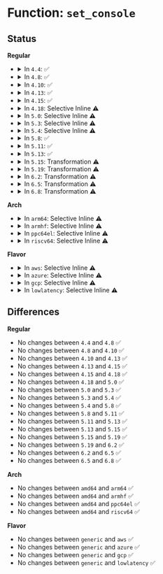 # Function: <code>set_console</code>

## Status
<b>Regular</b>
<ul>
<li>
<details>
<summary>In <code>4.4</code>: ✅</summary>

```c
int set_console(int nr);
```

**Collision:** Unique Global

**Inline:** No

**Transformation:** False

**Instances:**

```
In drivers/tty/vt/vt.c (ffffffff814fa5e0)
Location: drivers/tty/vt/vt.c:2486
Inline: False
Direct callers:
  - drivers/tty/vt/vt_ioctl.c:vt_ioctl
  - drivers/tty/vt/vt_ioctl.c:vt_ioctl
  - drivers/tty/vt/vt_ioctl.c:vt_move_to_console
  - drivers/tty/vt/keyboard.c:k_cons
  - drivers/tty/vt/keyboard.c:fn_lastcons
  - drivers/tty/vt/keyboard.c:fn_inc_console
  - drivers/tty/vt/keyboard.c:fn_dec_console
  - drivers/tty/vt/vt.c:do_con_trol
  - drivers/tty/vt/vt.c:do_con_trol
```
**Symbols:**

```
ffffffff814fa5e0-ffffffff814fa654: set_console (STB_GLOBAL)
```
</details>
</li>
<li>
<details>
<summary>In <code>4.8</code>: ✅</summary>

```c
int set_console(int nr);
```

**Collision:** Unique Global

**Inline:** No

**Transformation:** False

**Instances:**

```
In drivers/tty/vt/vt.c (ffffffff8154b230)
Location: drivers/tty/vt/vt.c:2485
Inline: False
Direct callers:
  - drivers/tty/vt/vt_ioctl.c:vt_move_to_console
  - drivers/tty/vt/vt_ioctl.c:vt_ioctl
  - drivers/tty/vt/vt_ioctl.c:vt_ioctl
  - drivers/tty/vt/keyboard.c:k_cons
  - drivers/tty/vt/keyboard.c:fn_inc_console
  - drivers/tty/vt/keyboard.c:fn_dec_console
  - drivers/tty/vt/keyboard.c:fn_lastcons
  - drivers/tty/vt/vt.c:do_con_trol
  - drivers/tty/vt/vt.c:do_con_trol
```
**Symbols:**

```
ffffffff8154b230-ffffffff8154b2a8: set_console (STB_GLOBAL)
```
</details>
</li>
<li>
<details>
<summary>In <code>4.10</code>: ✅</summary>

```c
int set_console(int nr);
```

**Collision:** Unique Global

**Inline:** No

**Transformation:** False

**Instances:**

```
In drivers/tty/vt/vt.c (ffffffff81577a60)
Location: drivers/tty/vt/vt.c:2484
Inline: False
Direct callers:
  - drivers/tty/vt/vt_ioctl.c:vt_move_to_console
  - drivers/tty/vt/vt_ioctl.c:vt_ioctl
  - drivers/tty/vt/vt_ioctl.c:vt_ioctl
  - drivers/tty/vt/keyboard.c:k_cons
  - drivers/tty/vt/keyboard.c:fn_inc_console
  - drivers/tty/vt/keyboard.c:fn_dec_console
  - drivers/tty/vt/keyboard.c:fn_lastcons
  - drivers/tty/vt/vt.c:do_con_trol
  - drivers/tty/vt/vt.c:do_con_trol
```
**Symbols:**

```
ffffffff81577a60-ffffffff81577ad8: set_console (STB_GLOBAL)
```
</details>
</li>
<li>
<details>
<summary>In <code>4.13</code>: ✅</summary>

```c
int set_console(int nr);
```

**Collision:** Unique Global

**Inline:** No

**Transformation:** False

**Instances:**

```
In drivers/tty/vt/vt.c (ffffffff8158b960)
Location: drivers/tty/vt/vt.c:2493
Inline: False
Direct callers:
  - drivers/tty/vt/vt_ioctl.c:vt_move_to_console
  - drivers/tty/vt/vt_ioctl.c:vt_ioctl
  - drivers/tty/vt/vt_ioctl.c:vt_ioctl
  - drivers/tty/vt/keyboard.c:k_cons
  - drivers/tty/vt/keyboard.c:fn_inc_console
  - drivers/tty/vt/keyboard.c:fn_dec_console
  - drivers/tty/vt/keyboard.c:fn_lastcons
  - drivers/tty/vt/vt.c:do_con_trol
  - drivers/tty/vt/vt.c:do_con_trol
```
**Symbols:**

```
ffffffff8158b960-ffffffff8158b9d4: set_console (STB_GLOBAL)
```
</details>
</li>
<li>
<details>
<summary>In <code>4.15</code>: ✅</summary>

```c
int set_console(int nr);
```

**Collision:** Unique Global

**Inline:** No

**Transformation:** False

**Instances:**

```
In drivers/tty/vt/vt.c (ffffffff815f0400)
Location: drivers/tty/vt/vt.c:2497
Inline: False
Direct callers:
  - drivers/tty/vt/vt_ioctl.c:vt_move_to_console
  - drivers/tty/vt/vt_ioctl.c:vt_ioctl
  - drivers/tty/vt/vt_ioctl.c:vt_ioctl
  - drivers/tty/vt/keyboard.c:k_cons
  - drivers/tty/vt/keyboard.c:fn_inc_console
  - drivers/tty/vt/keyboard.c:fn_dec_console
  - drivers/tty/vt/keyboard.c:fn_lastcons
  - drivers/tty/vt/vt.c:do_con_trol
  - drivers/tty/vt/vt.c:do_con_trol
```
**Symbols:**

```
ffffffff815f0400-ffffffff815f0474: set_console (STB_GLOBAL)
```
</details>
</li>
<li>
<details>
<summary>In <code>4.18</code>: Selective Inline ⚠️</summary>

```c
int set_console(int nr);
```

**Collision:** Unique Global

**Inline:** Selective

**Transformation:** False

**Instances:**

```
In drivers/tty/vt/vt.c (ffffffff816298c0)
Location: drivers/tty/vt/vt.c:2495
Inline: True
Direct callers:
  - drivers/tty/vt/vt_ioctl.c:vt_move_to_console
  - drivers/tty/vt/vt_ioctl.c:vt_ioctl
  - drivers/tty/vt/vt_ioctl.c:vt_ioctl
  - drivers/tty/vt/keyboard.c:k_cons
  - drivers/tty/vt/keyboard.c:fn_inc_console
  - drivers/tty/vt/keyboard.c:fn_dec_console
  - drivers/tty/vt/keyboard.c:fn_lastcons
  - drivers/tty/vt/vt.c:do_con_trol
  - drivers/tty/vt/vt.c:do_con_trol
```
**Symbols:**

```
ffffffff816298c0-ffffffff81629934: set_console (STB_GLOBAL)
```
</details>
</li>
<li>
<details>
<summary>In <code>5.0</code>: Selective Inline ⚠️</summary>

```c
int set_console(int nr);
```

**Collision:** Unique Global

**Inline:** Selective

**Transformation:** False

**Instances:**

```
In drivers/tty/vt/vt.c (ffffffff81647580)
Location: drivers/tty/vt/vt.c:2827
Inline: True
Direct callers:
  - drivers/tty/vt/vt_ioctl.c:vt_move_to_console
  - drivers/tty/vt/vt_ioctl.c:vt_ioctl
  - drivers/tty/vt/vt_ioctl.c:vt_ioctl
  - drivers/tty/vt/keyboard.c:k_cons
  - drivers/tty/vt/keyboard.c:fn_inc_console
  - drivers/tty/vt/keyboard.c:fn_dec_console
  - drivers/tty/vt/keyboard.c:fn_lastcons
  - drivers/tty/vt/vt.c:do_con_trol
  - drivers/tty/vt/vt.c:do_con_trol
```
**Symbols:**

```
ffffffff81647580-ffffffff816475f4: set_console (STB_GLOBAL)
```
</details>
</li>
<li>
<details>
<summary>In <code>5.3</code>: Selective Inline ⚠️</summary>

```c
int set_console(int nr);
```

**Collision:** Unique Global

**Inline:** Selective

**Transformation:** False

**Instances:**

```
In drivers/tty/vt/vt.c (ffffffff8167bc10)
Location: drivers/tty/vt/vt.c:2862
Inline: True
Direct callers:
  - drivers/tty/vt/vt_ioctl.c:vt_move_to_console
  - drivers/tty/vt/vt_ioctl.c:vt_ioctl
  - drivers/tty/vt/vt_ioctl.c:vt_ioctl
  - drivers/tty/vt/keyboard.c:k_cons
  - drivers/tty/vt/keyboard.c:fn_inc_console
  - drivers/tty/vt/keyboard.c:fn_dec_console
  - drivers/tty/vt/keyboard.c:fn_lastcons
  - drivers/tty/vt/vt.c:do_con_trol
  - drivers/tty/vt/vt.c:do_con_trol
```
**Symbols:**

```
ffffffff8167bc10-ffffffff8167bc85: set_console (STB_GLOBAL)
```
</details>
</li>
<li>
<details>
<summary>In <code>5.4</code>: Selective Inline ⚠️</summary>

```c
int set_console(int nr);
```

**Collision:** Unique Global

**Inline:** Selective

**Transformation:** False

**Instances:**

```
In drivers/tty/vt/vt.c (ffffffff8169e430)
Location: drivers/tty/vt/vt.c:2886
Inline: True
Direct callers:
  - drivers/tty/vt/vt_ioctl.c:vt_move_to_console
  - drivers/tty/vt/vt_ioctl.c:vt_ioctl
  - drivers/tty/vt/vt_ioctl.c:vt_ioctl
  - drivers/tty/vt/keyboard.c:k_cons
  - drivers/tty/vt/keyboard.c:fn_inc_console
  - drivers/tty/vt/keyboard.c:fn_dec_console
  - drivers/tty/vt/keyboard.c:fn_lastcons
  - drivers/tty/vt/vt.c:do_con_trol
  - drivers/tty/vt/vt.c:do_con_trol
```
**Symbols:**

```
ffffffff8169e430-ffffffff8169e4a5: set_console (STB_GLOBAL)
```
</details>
</li>
<li>
<details>
<summary>In <code>5.8</code>: ✅</summary>

```c
int set_console(int nr);
```

**Collision:** Unique Global

**Inline:** No

**Transformation:** False

**Instances:**

```
In drivers/tty/vt/vt.c (ffffffff817512b0)
Location: drivers/tty/vt/vt.c:2895
Inline: False
Direct callers:
  - drivers/tty/vt/vt_ioctl.c:vt_move_to_console
  - drivers/tty/vt/vt_ioctl.c:vt_ioctl
  - drivers/tty/vt/vt_ioctl.c:vt_ioctl
  - drivers/tty/vt/keyboard.c:k_cons
  - drivers/tty/vt/keyboard.c:fn_inc_console
  - drivers/tty/vt/keyboard.c:fn_dec_console
  - drivers/tty/vt/keyboard.c:fn_lastcons
  - drivers/tty/vt/vt.c:setterm_command
```
**Symbols:**

```
ffffffff817512b0-ffffffff81751325: set_console (STB_GLOBAL)
```
</details>
</li>
<li>
<details>
<summary>In <code>5.11</code>: ✅</summary>

```c
int set_console(int nr);
```

**Collision:** Unique Global

**Inline:** No

**Transformation:** False

**Instances:**

```
In drivers/tty/vt/vt.c (ffffffff8176cd00)
Location: drivers/tty/vt/vt.c:2984
Inline: False
Direct callers:
  - drivers/tty/vt/vt_ioctl.c:vt_move_to_console
  - drivers/tty/vt/vt_ioctl.c:vt_ioctl
  - drivers/tty/vt/vt_ioctl.c:vt_setactivate
  - drivers/tty/vt/keyboard.c:k_cons
  - drivers/tty/vt/keyboard.c:fn_inc_console
  - drivers/tty/vt/keyboard.c:fn_dec_console
  - drivers/tty/vt/keyboard.c:fn_lastcons
  - drivers/tty/vt/vt.c:setterm_command
```
**Symbols:**

```
ffffffff8176cd00-ffffffff8176cd75: set_console (STB_GLOBAL)
```
</details>
</li>
<li>
<details>
<summary>In <code>5.13</code>: ✅</summary>

```c
int set_console(int nr);
```

**Collision:** Unique Global

**Inline:** No

**Transformation:** False

**Instances:**

```
In drivers/tty/vt/vt.c (ffffffff81750890)
Location: drivers/tty/vt/vt.c:2984
Inline: False
Direct callers:
  - drivers/tty/vt/vt_ioctl.c:vt_move_to_console
  - drivers/tty/vt/vt_ioctl.c:vt_ioctl
  - drivers/tty/vt/vt_ioctl.c:vt_ioctl
  - drivers/tty/vt/keyboard.c:k_cons
  - drivers/tty/vt/keyboard.c:fn_inc_console
  - drivers/tty/vt/keyboard.c:fn_dec_console
  - drivers/tty/vt/keyboard.c:fn_lastcons
```
**Symbols:**

```
ffffffff81750890-ffffffff81750905: set_console (STB_GLOBAL)
```
</details>
</li>
<li>
<details>
<summary>In <code>5.15</code>: Transformation ⚠️</summary>

```c
int set_console(int nr);
```

**Collision:** Unique Global

**Inline:** No

**Transformation:** True

**Instances:**

```
In drivers/tty/vt/vt.c (0)
Location: drivers/tty/vt/vt.c:3013
Inline: False
Direct callers:
  - drivers/tty/vt/vt_ioctl.c:vt_move_to_console
  - drivers/tty/vt/vt_ioctl.c:vt_ioctl
  - drivers/tty/vt/vt_ioctl.c:vt_ioctl
  - drivers/tty/vt/keyboard.c:k_cons
  - drivers/tty/vt/keyboard.c:fn_inc_console
  - drivers/tty/vt/keyboard.c:fn_dec_console
  - drivers/tty/vt/keyboard.c:fn_lastcons
```
**Symbols:**

```
ffffffff81cf977c-ffffffff81cf9791: set_console.cold (STB_LOCAL)
ffffffff817d31f0-ffffffff817d32c0: set_console (STB_GLOBAL)
```
</details>
</li>
<li>
<details>
<summary>In <code>5.19</code>: Transformation ⚠️</summary>

```c
int set_console(int nr);
```

**Collision:** Unique Global

**Inline:** No

**Transformation:** True

**Instances:**

```
In drivers/tty/vt/vt.c (0)
Location: drivers/tty/vt/vt.c:3013
Inline: False
Direct callers:
  - drivers/tty/vt/vt_ioctl.c:vt_move_to_console
  - drivers/tty/vt/vt_ioctl.c:vt_ioctl
  - drivers/tty/vt/vt_ioctl.c:vt_ioctl
  - drivers/tty/vt/keyboard.c:k_cons
  - drivers/tty/vt/keyboard.c:fn_inc_console
  - drivers/tty/vt/keyboard.c:fn_dec_console
  - drivers/tty/vt/keyboard.c:fn_lastcons
```
**Symbols:**

```
ffffffff81ec199e-ffffffff81ec19b3: set_console.cold (STB_LOCAL)
ffffffff819111e0-ffffffff819112c8: set_console (STB_GLOBAL)
```
</details>
</li>
<li>
<details>
<summary>In <code>6.2</code>: Transformation ⚠️</summary>

```c
int set_console(int nr);
```

**Collision:** Unique Global

**Inline:** No

**Transformation:** True

**Instances:**

```
In drivers/tty/vt/vt.c (0)
Location: drivers/tty/vt/vt.c:3013
Inline: False
Direct callers:
  - drivers/tty/vt/vt_ioctl.c:vt_move_to_console
  - drivers/tty/vt/vt_ioctl.c:vt_ioctl
  - drivers/tty/vt/vt_ioctl.c:vt_ioctl
  - drivers/tty/vt/keyboard.c:k_cons
  - drivers/tty/vt/keyboard.c:fn_inc_console
  - drivers/tty/vt/keyboard.c:fn_dec_console
  - drivers/tty/vt/keyboard.c:fn_lastcons
```
**Symbols:**

```
ffffffff82095a9c-ffffffff82095ab1: set_console.cold (STB_LOCAL)
ffffffff81a6c100-ffffffff81a6c1e8: set_console (STB_GLOBAL)
```
</details>
</li>
<li>
<details>
<summary>In <code>6.5</code>: Transformation ⚠️</summary>

```c
int set_console(int nr);
```

**Collision:** Unique Global

**Inline:** No

**Transformation:** True

**Instances:**

```
In drivers/tty/vt/vt.c (0)
Location: drivers/tty/vt/vt.c:2967
Inline: False
Direct callers:
  - drivers/tty/vt/vt_ioctl.c:vt_move_to_console
  - drivers/tty/vt/vt_ioctl.c:vt_ioctl
  - drivers/tty/vt/vt_ioctl.c:vt_ioctl
  - drivers/tty/vt/keyboard.c:k_cons
  - drivers/tty/vt/keyboard.c:fn_inc_console
  - drivers/tty/vt/keyboard.c:fn_dec_console
  - drivers/tty/vt/keyboard.c:fn_lastcons
```
**Symbols:**

```
ffffffff821168dc-ffffffff821168f1: set_console.cold (STB_LOCAL)
ffffffff81ab6820-ffffffff81ab6908: set_console (STB_GLOBAL)
```
</details>
</li>
<li>
<details>
<summary>In <code>6.8</code>: Transformation ⚠️</summary>

```c
int set_console(int nr);
```

**Collision:** Unique Global

**Inline:** No

**Transformation:** True

**Instances:**

```
In drivers/tty/vt/vt.c (0)
Location: drivers/tty/vt/vt.c:2966
Inline: False
Direct callers:
  - drivers/tty/vt/vt_ioctl.c:vt_move_to_console
  - drivers/tty/vt/vt_ioctl.c:vt_ioctl
  - drivers/tty/vt/vt_ioctl.c:vt_ioctl
  - drivers/tty/vt/keyboard.c:k_cons
  - drivers/tty/vt/keyboard.c:fn_inc_console
  - drivers/tty/vt/keyboard.c:fn_dec_console
  - drivers/tty/vt/keyboard.c:fn_lastcons
```
**Symbols:**

```
ffffffff821f4630-ffffffff821f4645: set_console.cold (STB_LOCAL)
ffffffff81b09500-ffffffff81b095e8: set_console (STB_GLOBAL)
```
</details>
</li>
</ul>
<b>Arch</b>
<ul>
<li>
<details>
<summary>In <code>arm64</code>: Selective Inline ⚠️</summary>

```c
int set_console(int nr);
```

**Collision:** Unique Global

**Inline:** Selective

**Transformation:** False

**Instances:**

```
In drivers/tty/vt/vt.c (ffff800010875c18)
Location: drivers/tty/vt/vt.c:2886
Inline: True
Direct callers:
  - drivers/tty/vt/vt_ioctl.c:vt_move_to_console
  - drivers/tty/vt/vt_ioctl.c:vt_ioctl
  - drivers/tty/vt/vt_ioctl.c:vt_ioctl
  - drivers/tty/vt/keyboard.c:k_cons
  - drivers/tty/vt/keyboard.c:fn_inc_console
  - drivers/tty/vt/keyboard.c:fn_dec_console
  - drivers/tty/vt/keyboard.c:fn_lastcons
  - drivers/tty/vt/vt.c:do_con_trol
  - drivers/tty/vt/vt.c:do_con_trol
```
**Symbols:**

```
ffff800010875c18-ffff800010875cb8: set_console (STB_GLOBAL)
```
</details>
</li>
<li>
<details>
<summary>In <code>armhf</code>: Selective Inline ⚠️</summary>

```c
int set_console(int nr);
```

**Collision:** Unique Global

**Inline:** Selective

**Transformation:** False

**Instances:**

```
In drivers/tty/vt/vt.c (c09789fc)
Location: drivers/tty/vt/vt.c:2886
Inline: True
Direct callers:
  - drivers/tty/vt/vt_ioctl.c:vt_move_to_console
  - drivers/tty/vt/vt_ioctl.c:vt_ioctl
  - drivers/tty/vt/vt_ioctl.c:vt_ioctl
  - drivers/tty/vt/keyboard.c:k_cons
  - drivers/tty/vt/keyboard.c:fn_inc_console
  - drivers/tty/vt/keyboard.c:fn_dec_console
  - drivers/tty/vt/keyboard.c:fn_lastcons
  - drivers/tty/vt/vt.c:do_con_trol
  - drivers/tty/vt/vt.c:do_con_trol
```
**Symbols:**

```
c09789fc-c0978aa0: set_console (STB_GLOBAL)
```
</details>
</li>
<li>
<details>
<summary>In <code>ppc64el</code>: Selective Inline ⚠️</summary>

```c
int set_console(int nr);
```

**Collision:** Unique Global

**Inline:** Selective

**Transformation:** False

**Instances:**

```
In drivers/tty/vt/vt.c (c000000000917790)
Location: drivers/tty/vt/vt.c:2886
Inline: True
Direct callers:
  - drivers/tty/vt/vt_ioctl.c:vt_move_to_console
  - drivers/tty/vt/vt_ioctl.c:vt_ioctl
  - drivers/tty/vt/vt_ioctl.c:vt_ioctl
  - drivers/tty/vt/keyboard.c:k_cons
  - drivers/tty/vt/keyboard.c:fn_inc_console
  - drivers/tty/vt/keyboard.c:fn_dec_console
  - drivers/tty/vt/keyboard.c:fn_lastcons
  - drivers/tty/vt/vt.c:do_con_trol
  - drivers/tty/vt/vt.c:do_con_trol
```
**Symbols:**

```
c000000000917790-c000000000917868: set_console (STB_GLOBAL)
```
</details>
</li>
<li>
<details>
<summary>In <code>riscv64</code>: Selective Inline ⚠️</summary>

```c
int set_console(int nr);
```

**Collision:** Unique Global

**Inline:** Selective

**Transformation:** False

**Instances:**

```
In drivers/tty/vt/vt.c (ffffffe0005472d0)
Location: drivers/tty/vt/vt.c:2886
Inline: True
Direct callers:
  - drivers/tty/vt/vt_ioctl.c:vt_move_to_console
  - drivers/tty/vt/vt_ioctl.c:vt_ioctl
  - drivers/tty/vt/vt_ioctl.c:vt_ioctl
  - drivers/tty/vt/keyboard.c:k_cons
  - drivers/tty/vt/keyboard.c:fn_inc_console
  - drivers/tty/vt/keyboard.c:fn_dec_console
  - drivers/tty/vt/keyboard.c:fn_lastcons
  - drivers/tty/vt/vt.c:do_con_trol
  - drivers/tty/vt/vt.c:do_con_trol
```
**Symbols:**

```
ffffffe0005472d0-ffffffe00054736e: set_console (STB_GLOBAL)
```
</details>
</li>
</ul>
<b>Flavor</b>
<ul>
<li>
<details>
<summary>In <code>aws</code>: Selective Inline ⚠️</summary>

```c
int set_console(int nr);
```

**Collision:** Unique Global

**Inline:** Selective

**Transformation:** False

**Instances:**

```
In drivers/tty/vt/vt.c (ffffffff81663e90)
Location: drivers/tty/vt/vt.c:2886
Inline: True
Direct callers:
  - drivers/tty/vt/vt_ioctl.c:vt_move_to_console
  - drivers/tty/vt/vt_ioctl.c:vt_ioctl
  - drivers/tty/vt/vt_ioctl.c:vt_ioctl
  - drivers/tty/vt/keyboard.c:k_cons
  - drivers/tty/vt/keyboard.c:fn_inc_console
  - drivers/tty/vt/keyboard.c:fn_dec_console
  - drivers/tty/vt/keyboard.c:fn_lastcons
  - drivers/tty/vt/vt.c:do_con_trol
  - drivers/tty/vt/vt.c:do_con_trol
```
**Symbols:**

```
ffffffff81663e90-ffffffff81663f05: set_console (STB_GLOBAL)
```
</details>
</li>
<li>
<details>
<summary>In <code>azure</code>: Selective Inline ⚠️</summary>

```c
int set_console(int nr);
```

**Collision:** Unique Global

**Inline:** Selective

**Transformation:** False

**Instances:**

```
In drivers/tty/vt/vt.c (ffffffff81644210)
Location: drivers/tty/vt/vt.c:2886
Inline: True
Direct callers:
  - drivers/tty/vt/vt_ioctl.c:vt_move_to_console
  - drivers/tty/vt/vt_ioctl.c:vt_ioctl
  - drivers/tty/vt/vt_ioctl.c:vt_ioctl
  - drivers/tty/vt/keyboard.c:k_cons
  - drivers/tty/vt/keyboard.c:fn_inc_console
  - drivers/tty/vt/keyboard.c:fn_dec_console
  - drivers/tty/vt/keyboard.c:fn_lastcons
  - drivers/tty/vt/vt.c:do_con_trol
  - drivers/tty/vt/vt.c:do_con_trol
```
**Symbols:**

```
ffffffff81644210-ffffffff81644285: set_console (STB_GLOBAL)
```
</details>
</li>
<li>
<details>
<summary>In <code>gcp</code>: Selective Inline ⚠️</summary>

```c
int set_console(int nr);
```

**Collision:** Unique Global

**Inline:** Selective

**Transformation:** False

**Instances:**

```
In drivers/tty/vt/vt.c (ffffffff81692270)
Location: drivers/tty/vt/vt.c:2886
Inline: True
Direct callers:
  - drivers/tty/vt/vt_ioctl.c:vt_move_to_console
  - drivers/tty/vt/vt_ioctl.c:vt_ioctl
  - drivers/tty/vt/vt_ioctl.c:vt_ioctl
  - drivers/tty/vt/keyboard.c:k_cons
  - drivers/tty/vt/keyboard.c:fn_inc_console
  - drivers/tty/vt/keyboard.c:fn_dec_console
  - drivers/tty/vt/keyboard.c:fn_lastcons
  - drivers/tty/vt/vt.c:do_con_trol
  - drivers/tty/vt/vt.c:do_con_trol
```
**Symbols:**

```
ffffffff81692270-ffffffff816922e5: set_console (STB_GLOBAL)
```
</details>
</li>
<li>
<details>
<summary>In <code>lowlatency</code>: Selective Inline ⚠️</summary>

```c
int set_console(int nr);
```

**Collision:** Unique Global

**Inline:** Selective

**Transformation:** False

**Instances:**

```
In drivers/tty/vt/vt.c (ffffffff816ac860)
Location: drivers/tty/vt/vt.c:2886
Inline: True
Direct callers:
  - drivers/tty/vt/vt_ioctl.c:vt_move_to_console
  - drivers/tty/vt/vt_ioctl.c:vt_ioctl
  - drivers/tty/vt/vt_ioctl.c:vt_ioctl
  - drivers/tty/vt/keyboard.c:k_cons
  - drivers/tty/vt/keyboard.c:fn_inc_console
  - drivers/tty/vt/keyboard.c:fn_dec_console
  - drivers/tty/vt/keyboard.c:fn_lastcons
  - drivers/tty/vt/vt.c:do_con_trol
  - drivers/tty/vt/vt.c:do_con_trol
```
**Symbols:**

```
ffffffff816ac860-ffffffff816ac8d5: set_console (STB_GLOBAL)
```
</details>
</li>
</ul>

## Differences
<b>Regular</b>
<ul>
<li>
No changes between <code>4.4</code> and <code>4.8</code> ✅
</li>
<li>
No changes between <code>4.8</code> and <code>4.10</code> ✅
</li>
<li>
No changes between <code>4.10</code> and <code>4.13</code> ✅
</li>
<li>
No changes between <code>4.13</code> and <code>4.15</code> ✅
</li>
<li>
No changes between <code>4.15</code> and <code>4.18</code> ✅
</li>
<li>
No changes between <code>4.18</code> and <code>5.0</code> ✅
</li>
<li>
No changes between <code>5.0</code> and <code>5.3</code> ✅
</li>
<li>
No changes between <code>5.3</code> and <code>5.4</code> ✅
</li>
<li>
No changes between <code>5.4</code> and <code>5.8</code> ✅
</li>
<li>
No changes between <code>5.8</code> and <code>5.11</code> ✅
</li>
<li>
No changes between <code>5.11</code> and <code>5.13</code> ✅
</li>
<li>
No changes between <code>5.13</code> and <code>5.15</code> ✅
</li>
<li>
No changes between <code>5.15</code> and <code>5.19</code> ✅
</li>
<li>
No changes between <code>5.19</code> and <code>6.2</code> ✅
</li>
<li>
No changes between <code>6.2</code> and <code>6.5</code> ✅
</li>
<li>
No changes between <code>6.5</code> and <code>6.8</code> ✅
</li>
</ul>
<b>Arch</b>
<ul>
<li>
No changes between <code>amd64</code> and <code>arm64</code> ✅
</li>
<li>
No changes between <code>amd64</code> and <code>armhf</code> ✅
</li>
<li>
No changes between <code>amd64</code> and <code>ppc64el</code> ✅
</li>
<li>
No changes between <code>amd64</code> and <code>riscv64</code> ✅
</li>
</ul>
<b>Flavor</b>
<ul>
<li>
No changes between <code>generic</code> and <code>aws</code> ✅
</li>
<li>
No changes between <code>generic</code> and <code>azure</code> ✅
</li>
<li>
No changes between <code>generic</code> and <code>gcp</code> ✅
</li>
<li>
No changes between <code>generic</code> and <code>lowlatency</code> ✅
</li>
</ul>
